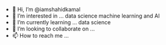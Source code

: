 - 👋 Hi, I’m @iamshahidkamal 
- 👀 I’m interested in ... data science machine learning and AI 
- 🌱 I’m currently learning ... data science
- 💞️ I’m looking to collaborate on ...
- 📫 How to reach me ...

<!---
iamshahidkamal/iamshahidkamal is a ✨ special ✨ repository because its `README.md` (this file) appears on your GitHub profile.
You can click the Preview link to take a look at your changes.
--->
